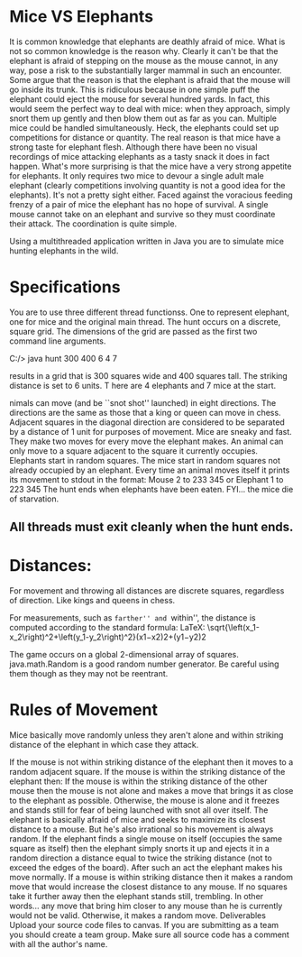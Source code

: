 # Mice VS Elephants
It is common knowledge that elephants are deathly afraid of mice. What is not so common knowledge is the reason why. Clearly it can't be that the elephant is afraid of stepping on the mouse as the mouse cannot, in any way, pose a risk to the substantially larger mammal in such an encounter. Some argue that the reason is that the elephant is afraid that the mouse will go inside its trunk. This is ridiculous because in one simple puff the elephant could eject the mouse for several hundred yards. In fact, this would seem the perfect way to deal with mice: when they approach, simply snort them up gently and then blow them out as far as you can. Multiple mice could be handled simultaneously. Heck, the elephants could set up competitions for distance or quantity.
The real reason is that mice have a strong taste for elephant flesh. Although there have been no visual recordings of mice attacking elephants as a tasty snack it does in fact happen. What's more surprising is that the mice have a very strong appetite for elephants. It only requires two mice to devour a single adult male elephant (clearly competitions involving quantity is not a good idea for the elephants). It's not a pretty sight either. Faced against the voracious feeding frenzy of a pair of mice the elephant has no hope of survival. A single mouse cannot take on an elephant and survive so they must coordinate their attack. The coordination is quite simple.

Using a multithreaded application written in Java you are to simulate mice hunting elephants in the wild.

# Specifications
You are to use three different thread functionss. One to represent elephant, one for mice and the original main thread.
The hunt occurs on a discrete, square grid.
The dimensions of the grid are passed as the first two command line arguments. 

C:/> java hunt 300 400 6 4 7

results in a grid that is 300 squares wide and 400 squares tall. 
The striking distance is set to 6 units. T
here are 4 elephants and 7 mice at the start.

nimals can move (and be ``snot shot'' launched) in eight directions. The directions are the same as those that a king or queen can move in chess.
Adjacent squares in the diagonal direction are considered to be separated by a distance of 1 unit for purposes of movement.
Mice are sneaky and fast. They make two moves for every move the elephant makes.
An animal can only move to a square adjacent to the square it currently occupies.
Elephants start in random squares.
The mice start in random squares not already occupied by an elephant.
Every time an animal moves itself it prints its movement to stdout in the format:
     Mouse 2 to 233 345
or
     Elephant 1 to 223 345
The hunt ends when elephants have been eaten. FYI... the mice die of starvation.

All threads must exit cleanly when the hunt ends.
---
# Distances:

For movement and throwing all distances are discrete
squares, regardless of direction. Like kings and queens in
chess.

For measurements, such as ``farther'' and ``within'',
the distance is computed according to the standard formula:
LaTeX: \sqrt{\left(x_1-x_2\right)^2+\left(y_1-y_2\right)^2}(x1−x2)2+(y1−y2)2

The game occurs on a global 2-dimensional array of squares. java.math.Random is a good random number generator. Be careful using them though as they may not be reentrant.

# Rules of Movement
Mice basically move randomly unless they aren't alone and within striking distance of the elephant in which case they attack.

If the mouse is not within striking distance of the elephant then it moves to a random adjacent square.
If the mouse is within the striking distance of the elephant then:
If the mouse is within the striking distance of the other mouse then the mouse is not alone and makes a move that brings it as close to the elephant as possible.
Otherwise, the mouse is alone and it freezes and stands still for fear of being launched with snot all over itself.
The elephant is basically afraid of mice and seeks to maximize its closest distance to a mouse. But he's also irrational so his movement is always random.
If the elephant finds a single mouse on itself (occupies the same square as itself) then the elephant simply snorts it up and ejects it in a random direction a distance equal to twice the striking distance (not to exceed the edges of the board). After such an act the elephant makes his move normally.
If a mouse is within striking distance then it makes a random move that would increase the closest distance to any mouse. If no squares take it further away then the elephant stands still, trembling. In other words... any move that bring him closer to any mouse than he is currently would not be valid.
Otherwise, it makes a random move.
Deliverables
Upload your source code files to canvas. If you are submitting as a team you should create a team group. Make sure all source code has a comment with all the author's name.
